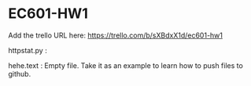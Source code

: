 # EC601-HW1

Add the trello URL here:
https://trello.com/b/sXBdxX1d/ec601-hw1



httpstat.py  :


hehe.text  :
Empty file. Take it as an example to learn how to push files to github.



